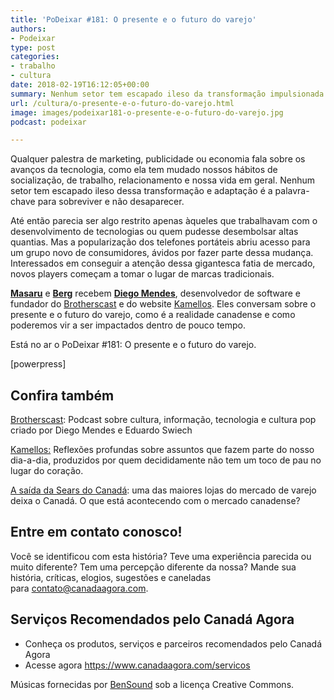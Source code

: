 ```yaml
---
title: 'PoDeixar #181: O presente e o futuro do varejo'
authors:
- Podeixar
type: post
categories:
- trabalho
- cultura
date: 2018-02-19T16:12:05+00:00
summary: Nenhum setor tem escapado ileso da transformação impulsionada pela popularização da tecnologia e quem não consegue se adaptar está fadado a desaparecer. O presente e o futuro do varejo, a realidade canadense e como somos impactados.
url: /cultura/o-presente-e-o-futuro-do-varejo.html
image: images/podeixar181-o-presente-e-o-futuro-do-varejo.jpg
podcast: podeixar

---
```

Qualquer palestra de marketing, publicidade ou economia fala sobre os avanços da tecnologia, como ela tem mudado nossos hábitos de socialização, de trabalho, relacionamento e nossa vida em geral. Nenhum setor tem escapado ileso dessa transformação e adaptação é a palavra-chave para sobreviver e não desaparecer.

Até então parecia ser algo restrito apenas àqueles que trabalhavam com o desenvolvimento de tecnologias ou quem pudesse desembolsar altas quantias. Mas a popularização dos telefones portáteis abriu acesso para um grupo novo de consumidores, ávidos por fazer parte dessa mudança. Interessados em conseguir a atenção dessa gigantesca fatia de mercado, novos players começam a tomar o lugar de marcas tradicionais.

**[Masaru][1]** e **[Berg][2]** recebem <a href="https://twitter.com/diegomendes_br" target="_blank" rel="noopener"><b>Diego Mendes</b></a>, desenvolvedor de software e fundador do <a href="http://brotherscast.com.br/" target="_blank" rel="noopener">Brotherscast</a> e do website <a href="https://kamellos.com/" target="_blank" rel="noopener">Kamellos</a>. Eles conversam sobre o presente e o futuro do varejo, como é a realidade canadense e como poderemos vir a ser impactados dentro de pouco tempo.

Está no ar o PoDeixar #181: O presente e o futuro do varejo.

[powerpress]

## Confira também

<a href="https://brotherscast.com.br/" target="_blank" rel="noopener">Brotherscast</a>: Podcast sobre cultura, informação, tecnologia e cultura pop criado por Diego Mendes e Eduardo Swiech

<a href="https://kamellos.com/" target="_blank" rel="noopener">Kamellos:</a> Reflexões profundas sobre assuntos que fazem parte do nosso dia-a-dia, produzidos por quem decididamente não tem um toco de pau no lugar do coração.

[A saída da Sears do Canadá][3]: uma das maiores lojas do mercado de varejo deixa o Canadá. O que está acontecendo com o mercado canadense?

## Entre em contato conosco!

Você se identificou com esta história? Teve uma experiência parecida ou muito diferente? Tem uma percepção diferente da nossa? Mande sua história, críticas, elogios, sugestões e caneladas para <contato@canadaagora.com>.

## Serviços Recomendados pelo Canadá Agora

  * Conheça os produtos, serviços e parceiros recomendados pelo Canadá Agora
  * Acesse agora <https://www.canadaagora.com/servicos>

Músicas fornecidas por <a href="http://www.bensound.com/" target="_blank" rel="noopener noreferrer">BenSound</a> sob a licença Creative Commons.

 [1]: /japa
 [2]: /berg
 [3]: https://www.canadaagora.com/japa/sears-deixa-o-canada.html